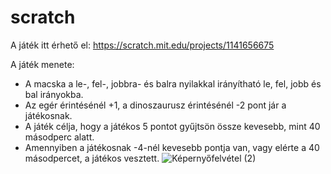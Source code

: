 # scratch
A játék itt érhető el:
https://scratch.mit.edu/projects/1141656675

A játék menete:
- A macska a le-, fel-, jobbra- és balra nyilakkal irányítható le, fel, jobb és bal irányokba.
- Az egér érintésénél +1, a dinoszaurusz érintésénél -2 pont jár a játékosnak.
- A játék célja, hogy a játékos 5 pontot gyűjtsön össze kevesebb, mint 40 másodperc alatt.
- Amennyiben a játékosnak -4-nél kevesebb pontja van, vagy elérte a 40 másodpercet, a játékos vesztett.
![Képernyőfelvétel (2)](https://github.com/user-attachments/assets/2e22157e-35db-4d16-bc06-bc877be2dbf7)
